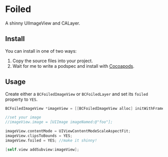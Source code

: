 # Foiled
A shinny UIImageView and CALayer.

## Install
You can install in one of two ways:

1. Copy the source files into your project.
2. Wait for me to write a podspec and install with [Cocoapods](http://cocoapods.org).

## Usage
Create either a `BCFoiledImageView` or `BCFoiledLayer` and set its `foiled` property to `YES`.

```objective-c
BCFoiledImageView *imageView = [[BCFoiledImageView alloc] initWithFrame:self.view.bounds];

//set your image
//imageView.image = [UIImage imageNamed:@"foo"];

imageView.contentMode = UIViewContentModeScaleAspectFit;
imageView.clipsToBounds = YES;
imageView.foiled = YES; //make it shinny!

[self.view addSubview:imageView];
```
